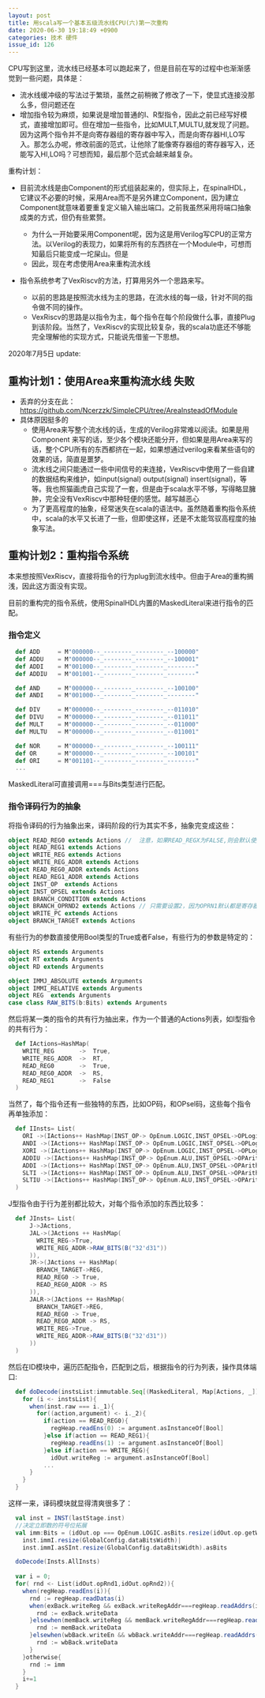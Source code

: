 ```yaml
---
layout: post
title: 用scala写一个基本五级流水线CPU(六)第一次重构
date: 2020-06-30 19:18:49 +0900
categories: 技术 硬件
issue_id: 126
---
```


CPU写到这里，流水线已经基本可以跑起来了，但是目前在写的过程中也渐渐感觉到一些问题，具体是：

- 流水线缓冲级的写法过于繁琐，虽然之前稍微了修改了一下，使显式连接没那么多，但问题还在
- 增加指令较为麻烦，如果说是增加普通的I、R型指令，因此之前已经写好模式，直接增加即可。但在增加一些指令，比如MULT,MULTU,就发现了问题。因为这两个指令并不是向寄存器组的寄存器中写入，而是向寄存器HI,LO写入。那怎么办呢，修改前面的范式，让他除了能像寄存器组的寄存器写入，还能写入HI,LO吗？可想而知，最后那个范式会越来越复杂。
  

重构计划：

- 目前流水线是由Component的形式组装起来的，但实际上，在spinalHDL，它建议不必要的时候，采用Area而不是另外建立Component，因为建立Component就意味着要重复定义输入输出端口。之前我虽然采用将端口抽象成类的方式，但仍有些累赘。
  - 为什么一开始要采用Component呢，因为这是用Verilog写CPU的正常方法。以Verilog的表现力，如果将所有的东西挤在一个Module中，可想而知最后只能变成一坨屎山。但是
  - 因此，现在考虑使用Area来重构流水线
  
- 指令系统参考了VexRiscv的方法，打算用另外一个思路来写。
  - 以前的思路是按照流水线为主的思路，在流水线的每一级，针对不同的指令做不同的操作。
  - VexRiscv的思路是以指令为主，每个指令在每个阶段做什么事，直接Plug到该阶段。当然了，VexRiscv的实现比较复杂，我的scala功底还不够能完全理解他的实现方式，只能说先借鉴一下思想。

2020年7月5日 update:

## 重构计划1：使用Area来重构流水线     失败

- 丢弃的分支在此：https://github.com/Ncerzzk/SimpleCPU/tree/AreaInsteadOfModule
- 具体原因挺多的
  - 使用Area来写整个流水线的话，生成的Verilog非常难以阅读。如果是用Component 来写的话，至少各个模块还能分开，但如果是用Area来写的话，整个CPU所有的东西都挤在一起，如果想通过verilog来看某些语句的效果的话，简直是噩梦。
  - 流水线之间只能通过一些中间信号的来连接，VexRiscv中使用了一些自建的数据结构来维护，如input(signal) output(signal) insert(signal)，等等。我也照猫画虎自己实现了一套，但是由于scala水平不够，写得略显臃肿，完全没有VexRiscv中那种轻便的感觉。越写越恶心
  - 为了更高程度的抽象，经常迷失在scala的语法中。虽然随着重构指令系统中，scala的水平又长进了一些，但即使这样，还是不太能驾驭高程度的抽象写法。

## 重构计划2：重构指令系统

本来想按照VexRiscv，直接将指令的行为plug到流水线中。但由于Area的重构搁浅，因此这方面没有实现。

目前的重构完的指令系统，使用SpinalHDL内置的MaskedLiteral来进行指令的匹配。

### 指令定义

```scala
  def ADD     = M"000000--_--------_--------_--100000"
  def ADDU    = M"000000--_--------_--------_--100001"
  def ADDI    = M"001000--_--------_--------_--------"
  def ADDIU   = M"001001--_--------_--------_--------"

  def AND     = M"000000--_--------_--------_--100100"
  def ANDI    = M"001000--_--------_--------_--------"

  def DIV     = M"000000--_--------_--------_--011010"
  def DIVU    = M"000000--_--------_--------_--011011"
  def MULT    = M"000000--_--------_--------_--011000"
  def MULTU   = M"000000--_--------_--------_--011001"

  def NOR     = M"000000--_--------_--------_--100111"
  def OR      = M"000000--_--------_--------_--100101"
  def ORI     = M"001101--_--------_--------_--------"
  ...
```

MaskedLiteral可直接调用===与Bits类型进行匹配。

### 指令译码行为的抽象

将指令译码的行为抽象出来，译码阶段的行为其实不多，抽象完变成这些：

```scala
object READ_REG0 extends Actions //  注意，如果READ_REGX为FALSE,则会默认使用Imm来替代(代码在ID的最后一部分）
object READ_REG1 extends Actions
object WRITE_REG extends Actions
object WRITE_REG_ADDR extends Actions
object READ_REG0_ADDR extends Actions
object READ_REG1_ADDR extends Actions
object INST_OP  extends Actions
object INST_OPSEL extends Actions
object BRANCH_CONDITION extends Actions
object BRANCH_OPRND2 extends Actions // 只需要设置2，因为OPRN1默认都是寄存器的值
object WRITE_PC extends Actions
object BRANCH_TARGET extends Actions
```

有些行为的参数直接使用Bool类型的True或者False，有些行为的参数是特定的：

```scala
object RS extends Arguments
object RT extends Arguments
object RD extends Arguments

object IMMJ_ABSOLUTE extends Arguments
object IMMI_RELATIVE extends Arguments
object REG  extends Arguments
case class RAW_BITS(b:Bits) extends Arguments
```

然后将某一类的指令的共有行为抽出来，作为一个普通的Actions列表，如I型指令的共有行为：

```scala
  def IActions=HashMap(
    WRITE_REG       ->  True,
    WRITE_REG_ADDR  ->  RT,
    READ_REG0       ->  True,
    READ_REG0_ADDR  ->  RS,
    READ_REG1       ->  False
  )
```

当然了，每个指令还有一些独特的东西，比如OP码，和OPsel码，这些每个指令再单独添加：

```scala
  def IInsts= List(
    ORI ->(IActions++ HashMap(INST_OP-> OpEnum.LOGIC,INST_OPSEL->OPLogic.OR)),
    ANDI ->(IActions++ HashMap(INST_OP-> OpEnum.LOGIC,INST_OPSEL->OPLogic.AND)),
    XORI ->(IActions++ HashMap(INST_OP-> OpEnum.LOGIC,INST_OPSEL->OPLogic.XOR)),
    ADDIU ->(IActions++ HashMap(INST_OP-> OpEnum.ALU,INST_OPSEL->OPArith.ADDU)),
    ADDI ->(IActions++ HashMap(INST_OP-> OpEnum.ALU,INST_OPSEL->OPArith.ADD)),
    SLTI ->(IActions++ HashMap(INST_OP-> OpEnum.ALU,INST_OPSEL->OPArith.SLT)),
    SLTIU ->(IActions++ HashMap(INST_OP-> OpEnum.ALU,INST_OPSEL->OPArith.SLTU))
  )
```

J型指令由于行为差别都比较大，对每个指令添加的东西比较多：

```scala
  def JInsts= List(
      J->JActions,
      JAL->(JActions ++ HashMap(
        WRITE_REG->True,
        WRITE_REG_ADDR->RAW_BITS(B("32'd31"))
      )),
      JR->(JActions ++ HashMap(
        BRANCH_TARGET->REG,
        READ_REG0 -> True,
        READ_REG0_ADDR -> RS
      )),
      JALR->(JActions ++ HashMap(
        BRANCH_TARGET->REG,
        READ_REG0 -> True,
        READ_REG0_ADDR -> RS,
        WRITE_REG->True,
        WRITE_REG_ADDR->RAW_BITS(B("32'd31"))
      ))
  )
```

然后在ID模块中，遍历匹配指令，匹配到之后，根据指令的行为列表，操作具体端口:

```scala
  def doDecode(instsList:immutable.Seq[(MaskedLiteral, Map[Actions, _])]) ={
    for (i <- instsList){
      when(inst.raw === i._1){
        for((action,argument) <- i._2){
          if(action == READ_REG0){
            regHeap.readEns(0) := argument.asInstanceOf[Bool]
          }else if(action == READ_REG1){
            regHeap.readEns(1) := argument.asInstanceOf[Bool]
          }else if(action == WRITE_REG){
            idOut.writeReg := argument.asInstanceOf[Bool]
          ...
      }
    }
  }
```

这样一来，译码模块就显得清爽很多了：

```scala
  val inst = INST(lastStage.inst)
  //决定立即数的符号位拓展
  val imm:Bits = (idOut.op === OpEnum.LOGIC.asBits.resize(idOut.op.getWidth))?
    inst.immI.resize(GlobalConfig.dataBitsWidth)|
    inst.immI.asSInt.resize(GlobalConfig.dataBitsWidth).asBits

  doDecode(Insts.AllInsts)
  
  var i = 0;
  for( rnd <- List(idOut.opRnd1,idOut.opRnd2)){
    when(regHeap.readEns(i)){
      rnd := regHeap.readDatas(i)
      when(exBack.writeReg && exBack.writeRegAddr===regHeap.readAddrs(i)){
        rnd := exBack.writeData
      }elsewhen(memBack.writeReg && memBack.writeRegAddr===regHeap.readAddrs(i)) {
        rnd := memBack.writeData
      }elsewhen(wbBack.writeEn && wbBack.writeAddr===regHeap.readAddrs(i)){
        rnd := wbBack.writeData
      }
    }otherwise{
      rnd := imm
    }
    i+=1
  }
```